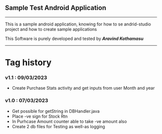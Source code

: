 ## Sample Test Android Application

---

This is a sample android application, knowing for how to se andrid-studio project and how to create sample applications

This Software is purely developed and tested by ___Aravind Kothamasu___

---

# Tag history


### v1.1 : 09/03/2023

 - Create Purchase Stats activity and get inputs from user Month and year


### v1.0 : 07/03/2023

 - Get possible for getString in DBHandler.java
 - Place -ve sign for Stock Rtn
 - In Purhcase Amount counter able to take -ve amount also
 - Create 2 db files for Testing as well-as logging




